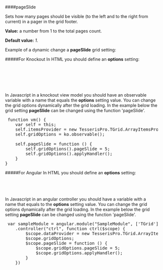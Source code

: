 ﻿####pageSlide

Sets how many pages should be visible (to the left and to the right from current) in a pager in the grid footer.

**Value:** a number from 1 to the total pages count.

**Default value:** *1*.

Example of a dynamic change a **pageSlide** grid setting:

#####For Knockout
In HTML you should define an **options** setting:

<pre class="brush: html">
	<div id="test-knockout" data-bind="tgrid: { provider: itemsProvider, options: gridOptions}">
	</div>
</pre>
#####
In Javascript in a knockout view model you should have an observable variable with a name that equals the **options** setting value. 
You can change the grid options dynamically after the grid loading. In the example below the grid setting **pageSlide**
can be changed using the function 'pageSlide'.

<pre class="brush: js">
 function vm() {
    var self = this;
    self.itemsProvider = new TesserisPro.TGrid.ArrayItemsProvider(items);
    self.gridOptions = ko.observable();

    self.pageSlide = function () {
        self.gridOptions().pageSlide = 5;
        self.gridOptions().applyHandler();
	}
}
</pre>

#####For Angular
In HTML you should define an **options** setting:
<pre class="brush: html">
	<t-grid id="test-angular" provider="dataProvider" options="gridOptions">
	</t-grid>
</pre>
#####
In Javascript in an angular controller you should have a variable with a name that equals  to the **options** setting value. 
You can change the grid options dynamically after the grid loading. In the example below the grid setting **pageSlide**
can be changed using the function 'pageSlide'.

<pre class="brush:js">
 var sampleModule = angular.module("SampleModule", ['TGrid'])
    .controller("ctrl", function ctrl($scope) {
        $scope.dataProvider = new TesserisPro.TGrid.ArrayItemsProvider(items);
        $scope.gridOptions;
		$scope.pageSlide = function () {
            $scope.gridOptions.pageSlide = 5;
            $scope.gridOptions.applyHandler();
		}
	})
</pre>

#####

<script type="text/javascript">
    SyntaxHighlighter.highlight();
</script>